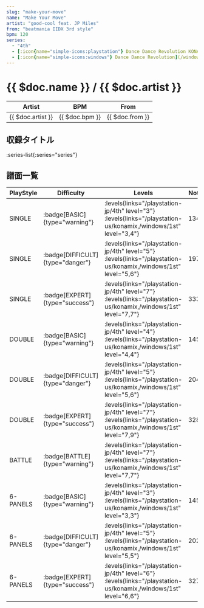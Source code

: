 ```yaml
---
slug: "make-your-move"
name: "Make Your Move"
artist: "good-cool feat. JP Miles"
from: "beatmania IIDX 3rd style"
bpm: 120
series:
  - "4th"
  - [:icon{name="simple-icons:playstation"} Dance Dance Revolution KONAMIX :icon{name="flag:us-4x3"}](/playstation-us/konamix)
  - [:icon{name="simple-icons:windows"} Dance Dance Revolution](/windows/1st)
---
```


# {{ $doc.name }} / {{ $doc.artist }}

|Artist|BPM|From|
|------|---|----|
|{{ $doc.artist }}|{{ $doc.bpm }}|{{ $doc.from }}|

## 収録タイトル

:series-list{:series="series"}

## 譜面一覧

|PlayStyle|Difficulty|Levels|Notes|Movie|
|---------|----------|------|-----|-----|
|SINGLE| :badge[BASIC]{type="warning"}|<div class="field is-grouped is-grouped-multiline"> :levels{links="/playstation-jp/4th" level="3"} :levels{links="/playstation-us/konamix,/windows/1st" level="3,4"}</div>|134/0||
|SINGLE| :badge[DIFFICULT]{type="danger"}|<div class="field is-grouped is-grouped-multiline"> :levels{links="/playstation-jp/4th" level="5"} :levels{links="/playstation-us/konamix,/windows/1st" level="5,6"}</div>|197/0||
|SINGLE| :badge[EXPERT]{type="success"}|<div class="field is-grouped is-grouped-multiline"> :levels{links="/playstation-jp/4th" level="7"} :levels{links="/playstation-us/konamix,/windows/1st" level="7,7"}</div>|333/0||
|DOUBLE| :badge[BASIC]{type="warning"}|<div class="field is-grouped is-grouped-multiline"> :levels{links="/playstation-jp/4th" level="4"} :levels{links="/playstation-us/konamix,/windows/1st" level="4,4"}</div>|145/0||
|DOUBLE| :badge[DIFFICULT]{type="danger"}|<div class="field is-grouped is-grouped-multiline"> :levels{links="/playstation-jp/4th" level="5"} :levels{links="/playstation-us/konamix,/windows/1st" level="5,6"}</div>|204/0||
|DOUBLE| :badge[EXPERT]{type="success"}|<div class="field is-grouped is-grouped-multiline"> :levels{links="/playstation-jp/4th" level="7"} :levels{links="/playstation-us/konamix,/windows/1st" level="7,9"}</div>|328/0||
|BATTLE| :badge[BATTLE]{type="warning"}|<div class="field is-grouped is-grouped-multiline"> :levels{links="/playstation-jp/4th" level="7"} :levels{links="/playstation-us/konamix,/windows/1st" level="7,7"}</div>|||
|6-PANELS| :badge[BASIC]{type="warning"}|<div class="field is-grouped is-grouped-multiline"> :levels{links="/playstation-jp/4th" level="3"} :levels{links="/playstation-us/konamix,/windows/1st" level="3,3"}</div>|145/0||
|6-PANELS| :badge[DIFFICULT]{type="danger"}|<div class="field is-grouped is-grouped-multiline"> :levels{links="/playstation-jp/4th" level="5"} :levels{links="/playstation-us/konamix,/windows/1st" level="5,5"}</div>|202/0||
|6-PANELS| :badge[EXPERT]{type="success"}|<div class="field is-grouped is-grouped-multiline"> :levels{links="/playstation-jp/4th" level="6"} :levels{links="/playstation-us/konamix,/windows/1st" level="6,6"}</div>|327/0||
